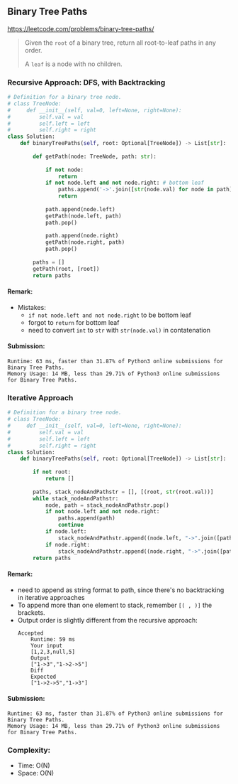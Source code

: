 ## Binary Tree Paths
https://leetcode.com/problems/binary-tree-paths/
> Given the `root` of a binary tree, return all root-to-leaf paths in any order.
>
>A `leaf` is a node with no children.

### Recursive Approach: DFS, with Backtracking
```python
# Definition for a binary tree node.
# class TreeNode:
#     def __init__(self, val=0, left=None, right=None):
#         self.val = val
#         self.left = left
#         self.right = right
class Solution:
    def binaryTreePaths(self, root: Optional[TreeNode]) -> List[str]:
        
        def getPath(node: TreeNode, path: str):
            
            if not node:
                return
            if not node.left and not node.right: # bottom leaf
                paths.append('->'.join([str(node.val) for node in path]))
                return
            
            path.append(node.left)
            getPath(node.left, path)
            path.pop()
            
            path.append(node.right)
            getPath(node.right, path)
            path.pop()
            
        paths = []
        getPath(root, [root])
        return paths
```
#### Remark:
- Mistakes:
  - `if not node.left and not node.right` to be bottom leaf
  - forgot to `return` for bottom leaf
  - need to convert `int` to `str` with `str(node.val)` in contatenation
#### Submission:
```
Runtime: 63 ms, faster than 31.87% of Python3 online submissions for Binary Tree Paths.
Memory Usage: 14 MB, less than 29.71% of Python3 online submissions for Binary Tree Paths.
```
### Iterative Approach
```python
# Definition for a binary tree node.
# class TreeNode:
#     def __init__(self, val=0, left=None, right=None):
#         self.val = val
#         self.left = left
#         self.right = right
class Solution:
    def binaryTreePaths(self, root: Optional[TreeNode]) -> List[str]:
        
        if not root:
            return []
        
        paths, stack_nodeAndPathstr = [], [(root, str(root.val))]
        while stack_nodeAndPathstr:
            node, path = stack_nodeAndPathstr.pop()
            if not node.left and not node.right:
                paths.append(path)
                continue
            if node.left:
                stack_nodeAndPathstr.append((node.left, "->".join([path, str(node.left.val)])))
            if node.right:
                stack_nodeAndPathstr.append((node.right, "->".join([path, str(node.right.val)])))
        return paths
```
#### Remark:
- need to append as string format to path, since there's no backtracking in iterative approaches
- To append more than one element to stack, remember `[( , )]` the brackets.
- Output order is slightly different from the recursive approach:
    ```
    Accepted
        Runtime: 59 ms
        Your input
        [1,2,3,null,5]
        Output
        ["1->3","1->2->5"]
        Diff
        Expected
        ["1->2->5","1->3"]
    ```
#### Submission:
```
Runtime: 63 ms, faster than 31.87% of Python3 online submissions for Binary Tree Paths.
Memory Usage: 14 MB, less than 29.71% of Python3 online submissions for Binary Tree Paths.
```

### Complexity:
- Time: O(N)
- Space: O(N)
